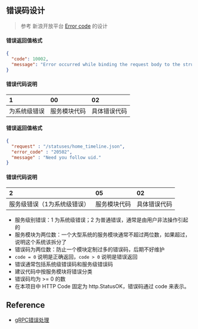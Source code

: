## 错误码设计

> 参考 新浪开放平台 [Error code](http://open.weibo.com/wiki/Error_code) 的设计

#### 错误返回值格式

```json
{
  "code": 10002,
  "message": "Error occurred while binding the request body to the struct."
}
```

#### 错误代码说明

| 1      | 00     | 02     |
|:-------|:-------|:-------|
| 为系统级错误 | 服务模块代码 | 具体错误代码 |


#### 错误返回值格式

```json
{
  "request" : "/statuses/home_timeline.json",
  "error_code" : "20502",
  "message" : "Need you follow uid."
}

```

#### 错误代码说明

| 2               | 05     | 02     |
|:----------------|:-------|:-------|
| 服务级错误（1为系统级错误）  | 服务模块代码 | 具体错误代码 |



- 服务级别错误：1 为系统级错误；2 为普通错误，通常是由用户非法操作引起的
- 服务模块为两位数：一个大型系统的服务模块通常不超过两位数，如果超过，说明这个系统该拆分了
- 错误码为两位数：防止一个模块定制过多的错误码，后期不好维护
- `code = 0` 说明是正确返回，`code > 0` 说明是错误返回
- 错误通常包括系统级错误码和服务级错误码
- 建议代码中按服务模块将错误分类
- 错误码均为 >= 0 的数
- 在本项目中 HTTP Code 固定为 http.StatusOK，错误码通过 code 来表示。


## Reference

- [gRPC错误处理](https://mp.weixin.qq.com/s/ghJiTvJxYzLKTFs5gZga5w)

